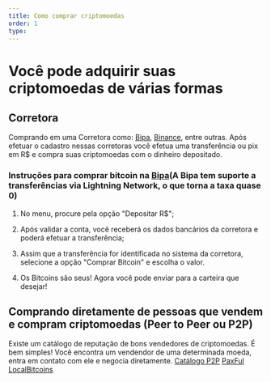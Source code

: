 ```yaml
---
title: Como comprar criptomoedas
order: 1
type: 
---
```


# Você pode adquirir suas criptomoedas de várias formas



## Corretora

Comprando em uma Corretora como: [Bipa](https://bipa.app/), [Binance](https://www.binance.com/pt-BR), entre outras. Após efetuar o cadastro nessas corretoras você efetua uma transferência ou pix em R$ e compra suas criptomoedas com o dinheiro depositado.


### Instruções para comprar bitcoin na [Bipa](https://bipa.app/)(A Bipa tem suporte a transferências via Lightning Network, o que torna a taxa quase 0)
1. No menu, procure pela opção "Depositar R$";

2. Após validar a conta, você receberá os dados bancários da corretora e poderá efetuar a transferência;

3. Assim que a transferência for identificada no sistema da corretora, selecione a opção "Comprar Bitcoin" e escolha o valor.

4. Os Bitcoins são seus! Agora você pode enviar para a carteira que desejar!


## Comprando diretamente de pessoas que vendem e compram criptomoedas (Peer to Peer ou P2P)
Existe um catálogo de reputação de bons vendedores de criptomoedas. 
É bem simples! Você encontra um vendendor de uma determinada moeda, entra em contato com ele e negocia diretamente.
[Catálogo P2P](https://catalogop2p.com/)
[PaxFul](https://paxful.com/pt-br)
[LocalBitcoins](https://localbitcoins.com/)
